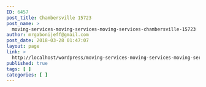 ```yaml
---
ID: 6457
post_title: Chambersville 15723
post_name: >
  moving-services-moving-services-moving-services-chambersville-15723
author: mrgabonijeff@gmail.com
post_date: 2018-03-28 01:47:07
layout: page
link: >
  http://localhost/wordpress/moving-services-moving-services-moving-services-chambersville-15723/
published: true
tags: [ ]
categories: [ ]
---
```

